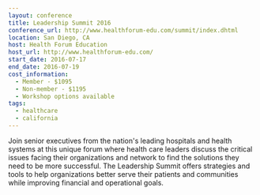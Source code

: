 ```yaml
---
layout: conference
title: Leadership Summit 2016
conference_url: http://www.healthforum-edu.com/summit/index.dhtml
location: San Diego, CA
host: Health Forum Education
host_url: http://www.healthforum-edu.com/
start_date: 2016-07-17
end_date: 2016-07-19
cost_information:
  - Member - $1095
  - Non-member - $1195
  - Workshop options available
tags:
  - healthcare
  - california
---
```


Join senior executives from the nation's leading hospitals and health systems at this unique forum where health care leaders discuss the critical issues facing their organizations and network to find the solutions they need to be more successful. The Leadership Summit offers strategies and tools to help organizations better serve their patients and communities while improving financial and operational goals.
